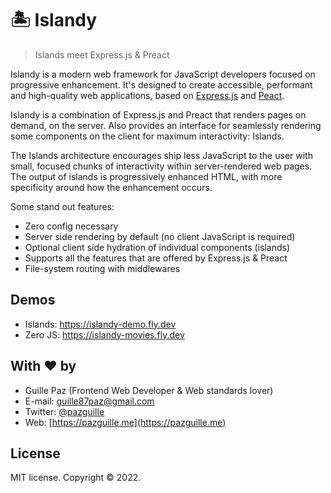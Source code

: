 # 🏝️ Islandy

> Islands meet Express.js & Preact

Islandy is a modern web framework for JavaScript developers focused on progressive enhancement. It's designed to create accessible, performant and high-quality web applications, based on [Express.js](https://expressjs.com/) and [Peact](https://preactjs.com).

Islandy is a combination of Express.js and Preact that renders pages on demand, on the server. Also provides an interface for seamlessly rendering some components on the client for maximum interactivity: Islands.

The Islands architecture encourages ship less JavaScript to the user with small, focused chunks of interactivity within server-rendered web pages. The output of islands is progressively enhanced HTML, with more specificity around how the enhancement occurs.

Some stand out features:

- Zero config necessary
- Server side rendering by default (no client JavaScript is required)
- Optional client side hydration of individual components (islands)
- Supports all the features that are offered by Express.js & Preact
- File-system routing with middlewares

## Demos
- Islands: https://islandy-demo.fly.dev
- Zero JS: https://islandy-movies.fly.dev

## With ❤ by

- Guille Paz (Frontend Web Developer & Web standards lover)
- E-mail: [guille87paz@gmail.com](mailto:guille87paz@gmail.com)
- Twitter: [@pazguille](https://twitter.com/pazguille)
- Web: [https://pazguille.me](https://pazguille.me)

## License

MIT license. Copyright © 2022.
